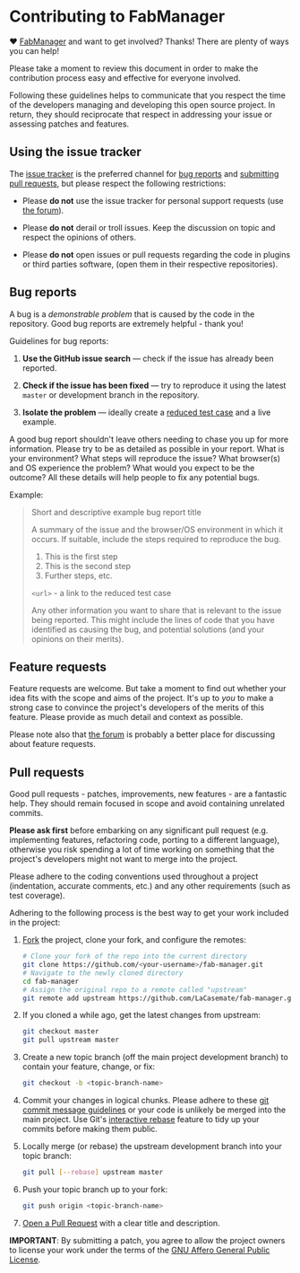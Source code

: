 # Contributing to FabManager

♥ [FabManager](http://www.fab-manager.com) and want to get involved?
Thanks! There are plenty of ways you can help!

Please take a moment to review this document in order to make the contribution process easy and effective for everyone 
involved.

Following these guidelines helps to communicate that you respect the time of the developers managing and developing 
this open source project. In return, they should reciprocate that respect in addressing your issue or assessing
patches and features.


## Using the issue tracker

The [issue tracker](https://github.com/LaCasemate/fab-manager/issues) is the preferred channel for [bug reports](#bugs)
and [submitting pull requests](#pull-requests), but please respect the following restrictions:

* Please **do not** use the issue tracker for personal support requests (use [the forum](https://forum.fab-manager.com)).

* Please **do not** derail or troll issues. Keep the discussion on topic and respect the opinions of others.

* Please **do not** open issues or pull requests regarding the code in plugins or third parties software, (open them 
 in their respective repositories).


<a name="bugs"></a>
## Bug reports

A bug is a _demonstrable problem_ that is caused by the code in the repository. Good bug reports are extremely 
helpful - thank you!

Guidelines for bug reports:

1. **Use the GitHub issue search** &mdash; check if the issue has already been reported.

2. **Check if the issue has been fixed** &mdash; try to reproduce it using the latest `master` or development 
   branch in the repository.

3. **Isolate the problem** &mdash; ideally create a [reduced test case](https://css-tricks.com/reduced-test-cases/) 
   and a live example.

A good bug report shouldn't leave others needing to chase you up for more information. Please try to be as detailed 
as possible in your report. What is your environment? What steps will reproduce the issue? What browser(s) and OS
experience the problem? What would you expect to be the outcome? All these details will help people to fix any potential 
bugs.

Example:

> Short and descriptive example bug report title
>
> A summary of the issue and the browser/OS environment in which it occurs. If suitable, include the steps required 
> to reproduce the bug.
>
> 1. This is the first step
> 2. This is the second step
> 3. Further steps, etc.
>
> `<url>` - a link to the reduced test case
>
> Any other information you want to share that is relevant to the issue being reported. This might include the lines of 
> code that you have identified as causing the bug, and potential solutions (and your opinions on their merits).


<a name="features"></a>
## Feature requests

Feature requests are welcome. But take a moment to find out whether your idea fits with the scope and aims of the 
project. It's up to *you* to make a strong case to convince the project's developers of the merits of this feature. 
Please provide as much detail and context as possible.

Please note also that [the forum](https://forum.fab-manager.com) is probably a better place for discussing about feature 
requests.


<a name="pull-requests"></a>
## Pull requests

Good pull requests - patches, improvements, new features - are a fantastic help. They should remain focused in scope 
and avoid containing unrelated commits.

**Please ask first** before embarking on any significant pull request (e.g. implementing features, refactoring code, 
porting to a different language), otherwise you risk spending a lot of time working on something that the project's 
developers might not want to merge into the project.

Please adhere to the coding conventions used throughout a project (indentation, accurate comments, etc.) and any other 
requirements (such as test coverage).

Adhering to the following process is the best way to get your work included in the project:

1. [Fork](https://help.github.com/articles/fork-a-repo/) the project, clone your fork, and configure the remotes:

   ```bash
   # Clone your fork of the repo into the current directory
   git clone https://github.com/<your-username>/fab-manager.git
   # Navigate to the newly cloned directory
   cd fab-manager
   # Assign the original repo to a remote called "upstream"
   git remote add upstream https://github.com/LaCasemate/fab-manager.git
   ```

2. If you cloned a while ago, get the latest changes from upstream:

   ```bash
   git checkout master
   git pull upstream master
   ```

3. Create a new topic branch (off the main project development branch) to contain your feature, change, or fix:

   ```bash
   git checkout -b <topic-branch-name>
   ```

4. Commit your changes in logical chunks. Please adhere to these [git commit message guidelines](http://tbaggery.com/2008/04/19/a-note-about-git-commit-messages.html)
   or your code is unlikely be merged into the main project. Use Git's [interactive rebase](https://help.github.com/articles/about-git-rebase/)
   feature to tidy up your commits before making them public.

5. Locally merge (or rebase) the upstream development branch into your topic branch:

   ```bash
   git pull [--rebase] upstream master
   ```

6. Push your topic branch up to your fork:

   ```bash
   git push origin <topic-branch-name>
   ```

7. [Open a Pull Request](https://help.github.com/articles/using-pull-requests/) with a clear title and description.

**IMPORTANT**: By submitting a patch, you agree to allow the project owners to license your work under the terms of 
the [GNU Affero General Public License](LICENSE.md).